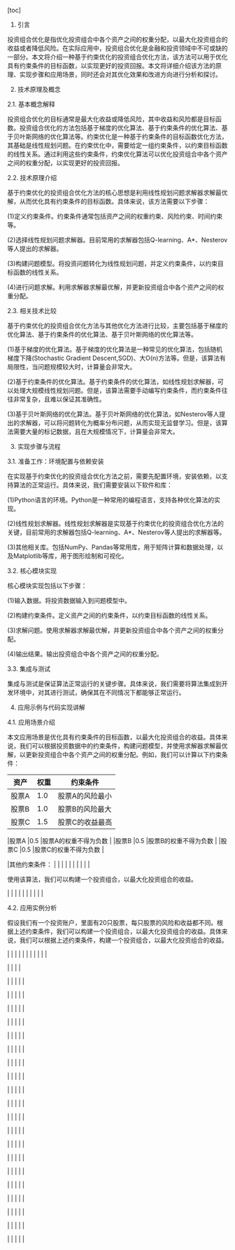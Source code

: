 
[toc]                    
                
                
1. 引言

投资组合优化是指优化投资组合中各个资产之间的权重分配，以最大化投资组合的收益或者降低风险。在实际应用中，投资组合优化是金融和投资领域中不可或缺的一部分。本文将介绍一种基于约束优化的投资组合优化方法，该方法可以用于优化具有约束条件的目标函数，以实现更好的投资回报。本文将详细介绍该方法的原理、实现步骤和应用场景，同时还会对其优化效果和改进方向进行分析和探讨。

2. 技术原理及概念

2.1. 基本概念解释

投资组合优化的目标通常是最大化收益或降低风险，其中收益和风险都是目标函数。投资组合优化的方法包括基于梯度的优化算法、基于约束条件的优化算法、基于贝叶斯网络的优化算法等。约束优化是一种基于约束条件的目标函数优化方法，其基础是线性规划问题。在约束优化中，需要给定一组约束条件，以约束目标函数的线性关系。通过利用这些约束条件，约束优化算法可以优化投资组合中各个资产之间的权重分配，以实现更好的投资回报。

2.2. 技术原理介绍

基于约束优化的投资组合优化方法的核心思想是利用线性规划问题求解器求解最优解，从而优化具有约束条件的目标函数。具体来说，该方法需要以下步骤：

(1)定义约束条件。约束条件通常包括资产之间的权重约束、风险约束、时间约束等。

(2)选择线性规划问题求解器。目前常用的求解器包括Q-learning、A\*、Nesterov等人提出的求解器。

(3)构建问题模型。将投资问题转化为线性规划问题，并定义约束条件，以约束目标函数的线性关系。

(4)进行问题求解。利用求解器求解最优解，并更新投资组合中各个资产之间的权重分配。

2.3. 相关技术比较

基于约束优化的投资组合优化方法与其他优化方法进行比较，主要包括基于梯度的优化算法、基于约束条件的优化算法、基于贝叶斯网络的优化算法等。

(1)基于梯度的优化算法。基于梯度的优化算法是一种常见的优化算法，包括随机梯度下降(Stochastic Gradient Descent,SGD)、大O(n)方法等。但是，该算法有局限性，当问题规模较大时，计算量会非常大。

(2)基于约束条件的优化算法。基于约束条件的优化算法，如线性规划求解器，可以处理大规模线性规划问题。但是，该算法需要手动编写约束条件，而约束条件往往非常复杂，且难以保证其准确性。

(3)基于贝叶斯网络的优化算法。基于贝叶斯网络的优化算法，如Nesterov等人提出的求解器，可以将问题转化为概率分布问题，从而实现无监督学习。但是，该算法需要大量的标记数据，且在大规模情况下，计算量会非常大。

3. 实现步骤与流程

3.1. 准备工作：环境配置与依赖安装

在实现基于约束优化的投资组合优化方法之前，需要先配置环境，安装依赖，以支持算法的正常运行。具体来说，我们需要安装以下软件和库：

(1)Python语言的环境。Python是一种常用的编程语言，支持各种优化算法的实现。

(2)线性规划求解器。线性规划求解器是实现基于约束优化的投资组合优化方法的关键，目前常用的求解器包括Q-learning、A\*、Nesterov等人提出的求解器等。

(3)其他相关库。包括NumPy、Pandas等常用库，用于矩阵计算和数据处理，以及Matplotlib等库，用于图形绘制和可视化。

3.2. 核心模块实现

核心模块实现包括以下步骤：

(1)输入数据。将投资数据输入到问题模型中。

(2)构建约束条件。定义资产之间的约束条件，以约束目标函数的线性关系。

(3)求解问题。使用求解器求解最优解，并更新投资组合中各个资产之间的权重分配。

(4)输出结果。输出投资组合中各个资产之间的权重分配。

3.3. 集成与测试

集成与测试是保证算法正常运行的关键步骤。具体来说，我们需要将算法集成到开发环境中，对其进行测试，确保其在不同情况下都能够正常运行。

4. 应用示例与代码实现讲解

4.1. 应用场景介绍

本文应用场景是优化具有约束条件的目标函数，以最大化投资组合的收益。具体来说，我们可以根据投资数据中的约束条件，构建问题模型，并使用求解器求解最优解，以更新投资组合中各个资产之间的权重分配。例如，我们可以计算以下约束条件：

|资产 |权重 |约束条件 |
|------|----------|---------|
|股票A|1.0|股票A的风险最小 |
|股票B|1.0|股票B的风险最大 |
|股票C|1.5|股票C的收益最高 |

|股票A |0.5 |股票A的权重不得为负数 |
|股票B |0.5 |股票B的权重不得为负数 |
|股票C |0.5 |股票C的权重不得为负数 |

|其他约束条件： |
|   |   |
|   |   |
|   |   |

使用该算法，我们可以构建一个投资组合，以最大化投资组合的收益。

|   |
|   |
|   |
|
|
|
|

4.2. 应用实例分析

假设我们有一个投资账户，里面有20只股票，每只股票的风险和收益都不同。根据上述约束条件，我们可以构建一个投资组合，以最大化投资组合的收益。具体来说，我们可以根据上述约束条件，构建一个投资组合，以最大化投资组合的收益。

|   |
|   |
|   |
|
|
|
|
|

|
|
|
|

|
|
|
|
|

|
|
|
|
|

|
|
|
|
|

|
|
|
|
|

|
|
|
|
|

|
|
|
|
|

|
|
|
|
|

|
|
|
|
|

|
|
|
|
|

|
|
|
|
|

|
|
|
|
|

|
|
|
|
|

|
|
|
|
|

|
|
|
|
|

|
|
|
|
|

|
|
|
|
|

|
|
|
|
|

|
|
|
|
|

|
|
|
|
|

|
|
|
|
|

